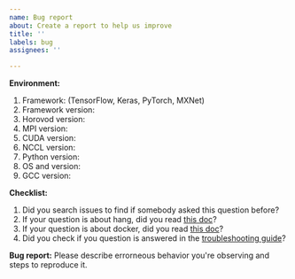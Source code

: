 ```yaml
---
name: Bug report
about: Create a report to help us improve
title: ''
labels: bug
assignees: ''

---
```


**Environment:**
1. Framework: (TensorFlow, Keras, PyTorch, MXNet)
2. Framework version:
3. Horovod version:
4. MPI version:
5. CUDA version:
6. NCCL version:
7. Python version:
8. OS and version:
9. GCC version:

**Checklist:**
1. Did you search issues to find if somebody asked this question before?
2. If your question is about hang, did you read [this doc](https://github.com/horovod/horovod/blob/master/docs/running.rst)?
3. If your question is about docker, did you read [this doc](https://github.com/horovod/horovod/blob/master/docs/docker.rst)?
4. Did you check if you question is answered in the [troubleshooting guide](https://github.com/horovod/horovod/blob/master/docs/troubleshooting.rst)?

**Bug report:**
Please describe errorneous behavior you're observing and steps to reproduce it.

